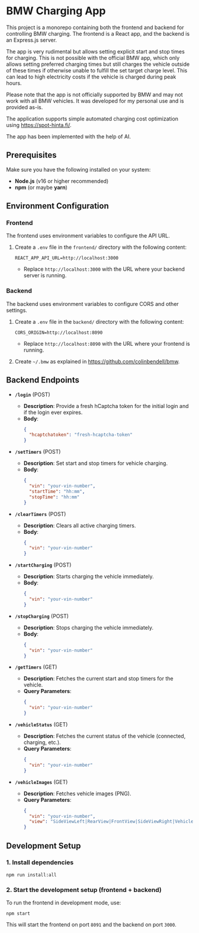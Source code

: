 # BMW Charging App

This project is a monorepo containing both the frontend and backend for controlling BMW charging. The frontend is a React app, and the backend is an Express.js server.

The app is very rudimental but allows setting explicit start and stop times for charging. This is not possible with the official BMW app, which only allows setting preferred charging times but still charges the vehicle outside of these times if otherwise unable to fulfill the set target charge level. This can lead to high electricity costs if the vehicle is charged during peak hours.

Please note that the app is not officially supported by BMW and may not work with all BMW vehicles. It was developed for my personal use and is provided as-is.

The application supports simple automated charging cost optimization using https://spot-hinta.fi/.

The app has been implemented with the help of AI.

## Prerequisites

Make sure you have the following installed on your system:

- **Node.js** (v16 or higher recommended)
- **npm** (or maybe **yarn**)

## Environment Configuration

### Frontend

The frontend uses environment variables to configure the API URL.

1. Create a `.env` file in the `frontend/` directory with the following content:

    ```
    REACT_APP_API_URL=http://localhost:3000
    ```

    - Replace `http://localhost:3000` with the URL where your backend server is running.

### Backend

The backend uses environment variables to configure CORS and other settings.

1. Create a `.env` file in the `backend/` directory with the following content:

    ```
    CORS_ORIGIN=http://localhost:8090
    ```

    - Replace `http://localhost:8090` with the URL where your frontend is running.

2. Create `~/.bmw` as explained in https://github.com/colinbendell/bmw.

## Backend Endpoints

- **`/login`** (POST)
  - **Description**: Provide a fresh hCaptcha token for the initial login and if the login ever expires.
  - **Body**:
    ```json
    {
      "hcaptchatoken": "fresh-hcaptcha-token"
    }
    ```

- **`/setTimers`** (POST)
  - **Description**: Set start and stop timers for vehicle charging.
  - **Body**:
    ```json
    {
      "vin": "your-vin-number",
      "startTime": "hh:mm",
      "stopTime": "hh:mm"
    }
    ```

- **`/clearTimers`** (POST)
  - **Description**: Clears all active charging timers.
  - **Body**:
    ```json
    {
      "vin": "your-vin-number"
    }
    ```

- **`/startCharging`** (POST)
  - **Description**: Starts charging the vehicle immediately.
  - **Body**:
    ```json
    {
      "vin": "your-vin-number"
    }
    ```

- **`/stopCharging`** (POST)
  - **Description**: Stops charging the vehicle immediately.
  - **Body**:
    ```json
    {
      "vin": "your-vin-number"
    }
    ```

- **`/getTimers`** (GET)
  - **Description**: Fetches the current start and stop timers for the vehicle.
  - **Query Parameters**:
    ```json
    {
      "vin": "your-vin-number"
    }
    ```

- **`/vehicleStatus`** (GET)
  - **Description**: Fetches the current status of the vehicle (connected, charging, etc.).
  - **Query Parameters**:
    ```json
    {
      "vin": "your-vin-number"
    }
    ```

- **`/vehicleImages`** (GET)
  - **Description**: Fetches vehicle images (PNG).
  - **Query Parameters**:
    ```json
    {
      "vin": "your-vin-number",
      "view": "SideViewLeft|RearView|FrontView|SideViewRight|VehicleStatus|Dashboard"
    }
    ```

## Development Setup

### 1. Install dependencies

`npm run install:all`

### 2. Start the development setup (frontend + backend)

To run the frontend in development mode, use:

`npm start`

This will start the frontend on port `8091` and the backend on port `3000`.
